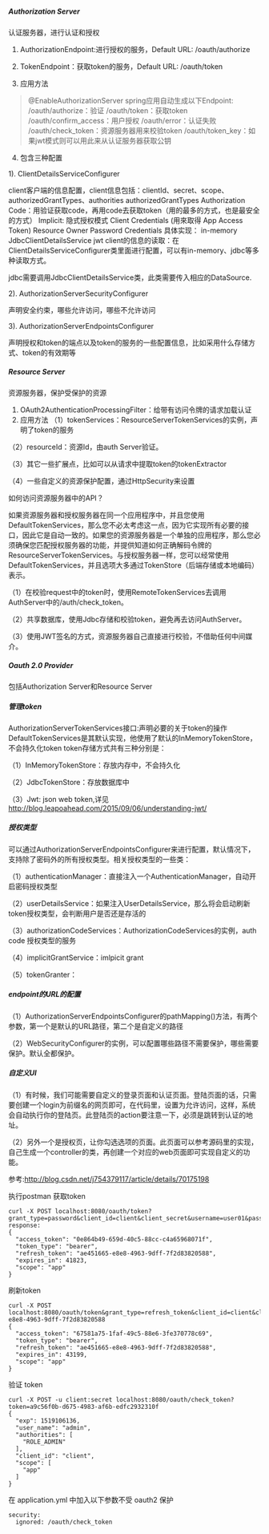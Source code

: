 ##### Authorization Server
认证服务器，进行认证和授权
1. AuthorizationEndpoint:进行授权的服务，Default URL: /oauth/authorize

2. TokenEndpoint：获取token的服务，Default URL: /oauth/token

3. 应用方法
> @EnableAuthorizationServer
> spring应用自动生成以下Endpoint:
> /oauth/authorize：验证
> /oauth/token：获取token
> /oauth/confirm_access：用户授权
> /oauth/error：认证失败
> /oauth/check_token：资源服务器用来校验token
> /oauth/token_key：如果jwt模式则可以用此来从认证服务器获取公钥

4. 包含三种配置

1). ClientDetailsServiceConfigurer

client客户端的信息配置，client信息包括：clientId、secret、scope、authorizedGrantTypes、authorities
authorizedGrantTypes
Authorization Code：用验证获取code，再用code去获取token（用的最多的方式，也是最安全的方式）
Implicit: 隐式授权模式
Client Credentials (用來取得 App Access Token)
Resource Owner Password Credentials
具体实现：
in-memory
JdbcClientDetailsService
jwt
client的信息的读取：在ClientDetailsServiceConfigurer类里面进行配置，可以有in-memory、jdbc等多种读取方式。

jdbc需要调用JdbcClientDetailsService类，此类需要传入相应的DataSource.

2). AuthorizationServerSecurityConfigurer

声明安全约束，哪些允许访问，哪些不允许访问

3). AuthorizationServerEndpointsConfigurer

声明授权和token的端点以及token的服务的一些配置信息，比如采用什么存储方式、token的有效期等



##### Resource Server
资源服务器，保护受保护的资源
1. OAuth2AuthenticationProcessingFilter：给带有访问令牌的请求加载认证
2. 应用方法
（1）tokenServices：ResourceServerTokenServices的实例，声明了token的服务

（2）resourceId：资源Id，由auth Server验证。

（3）其它一些扩展点，比如可以从请求中提取token的tokenExtractor

（4）一些自定义的资源保护配置，通过HttpSecurity来设置


如何访问资源服务器中的API？

如果资源服务器和授权服务器在同一个应用程序中，并且您使用DefaultTokenServices，那么您不必太考虑这一点，因为它实现所有必要的接口，因此它是自动一致的。如果您的资源服务器是一个单独的应用程序，那么您必须确保您匹配授权服务器的功能，并提供知道如何正确解码令牌的ResourceServerTokenServices。与授权服务器一样，您可以经常使用DefaultTokenServices，并且选项大多通过TokenStore（后端存储或本地编码）表示。

（1）在校验request中的token时，使用RemoteTokenServices去调用AuthServer中的/auth/check_token。

（2）共享数据库，使用Jdbc存储和校验token，避免再去访问AuthServer。

（3）使用JWT签名的方式，资源服务器自己直接进行校验，不借助任何中间媒介。


##### Oauth 2.0 Provider
包括Authorization Server和Resource Server



##### 管理token
AuthorizationServerTokenServices接口:声明必要的关于token的操作
DefaultTokenServices是其默认实现，他使用了默认的InMemoryTokenStore，不会持久化token
token存储方式共有三种分别是：

（1）InMemoryTokenStore：存放内存中，不会持久化

（2）JdbcTokenStore：存放数据库中

（3）Jwt: json web token,详见 http://blog.leapoahead.com/2015/09/06/understanding-jwt/

##### 授权类型

可以通过AuthorizationServerEndpointsConfigurer来进行配置，默认情况下，支持除了密码外的所有授权类型。相关授权类型的一些类：

（1）authenticationManager：直接注入一个AuthenticationManager，自动开启密码授权类型

（2）userDetailsService：如果注入UserDetailsService，那么将会启动刷新token授权类型，会判断用户是否还是存活的

（3）authorizationCodeServices：AuthorizationCodeServices的实例，auth code 授权类型的服务

（4）implicitGrantService：imlpicit grant

（5）tokenGranter：

##### endpoint的URL的配置

（1）AuthorizationServerEndpointsConfigurer的pathMapping()方法，有两个参数，第一个是默认的URL路径，第二个是自定义的路径

（2）WebSecurityConfigurer的实例，可以配置哪些路径不需要保护，哪些需要保护。默认全都保护。

##### 自定义UI

（1）有时候，我们可能需要自定义的登录页面和认证页面。登陆页面的话，只需要创建一个login为前缀名的网页即可，在代码里，设置为允许访问，这样，系统会自动执行你的登陆页。此登陆页的action要注意一下，必须是跳转到认证的地址。

（2）另外一个是授权页，让你勾选选项的页面。此页面可以参考源码里的实现，自己生成一个controller的类，再创建一个对应的web页面即可实现自定义的功能。



参考:http://blog.csdn.net/j754379117/article/details/70175198


执行postman
获取token
```
curl -X POST localhost:8080/oauth/token?grant_type=password&client_id=client&client_secret&username=user01&password=123456
response:
{
  "access_token": "0e864b49-659d-40c5-88cc-c4a65968071f",
  "token_type": "bearer",
  "refresh_token": "ae451665-e8e8-4963-9dff-7f2d83820588",
  "expires_in": 41823,
  "scope": "app"
}
```

刷新token
```
curl -X POST localhost:8080/oauth/token&grant_type=refresh_token&client_id=client&client_secret&refresh_token=ae451665-e8e8-4963-9dff-7f2d83820588
{
  "access_token": "67581a75-1faf-49c5-88e6-3fe370778c69",
  "token_type": "bearer",
  "refresh_token": "ae451665-e8e8-4963-9dff-7f2d83820588",
  "expires_in": 43199,
  "scope": "app"
}
```

验证 token
```
curl -X POST -u client:secret localhost:8080/oauth/check_token?token=a9c56f0b-d675-4983-af6b-edfc2932310f
{
  "exp": 1519106136,
  "user_name": "admin",
  "authorities": [
    "ROLE_ADMIN"
  ],
  "client_id": "client",
  "scope": [
    "app"
  ]
}
```
在 application.yml 中加入以下参数不受 oauth2 保护
```
security:
  ignored: /oauth/check_token
```